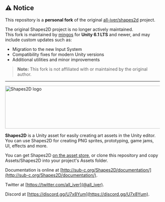 ## ⚠️ Notice

This repository is a **personal fork** of the original [all-iver/shapes2d](https://github.com/all-iver/shapes2d) project.

The original Shapes2D project is no longer actively maintained.  
This fork is maintained by [mingos](https://github.com/mingos) for **Unity 6.1 LTS** and newer, and may include custom updates such as:

- Migration to the new Input System
- Compatibility fixes for modern Unity versions
- Additional utilities and minor improvements

> **Note:** This fork is not affiliated with or maintained by the original author.

---


<img src="http://sub-c.org/Shapes2D/documentation/_images/logo.png" width="506" height="140" alt="Shapes2D logo" />

**Shapes2D** is a Unity asset for easily creating art assets in the Unity editor. You can use Shapes2D for creating PNG sprites, prototyping, game jams, UI, effects and more.

You can get Shapes2D [on the asset store](https://assetstore.unity.com/packages/tools/sprite-management/shapes2d-make-art-fast-62586), or clone this repository and copy Assets/Shapes2D into your project's Assets folder.

Documentation is online at [http://sub-c.org/Shapes2D/documentation/](http://sub-c.org/Shapes2D/documentation/).

Twitter at [https://twitter.com/all_iver](@all_iver).

Discord at [https://discord.gg/U7x8Yum](https://discord.gg/U7x8Yum).
